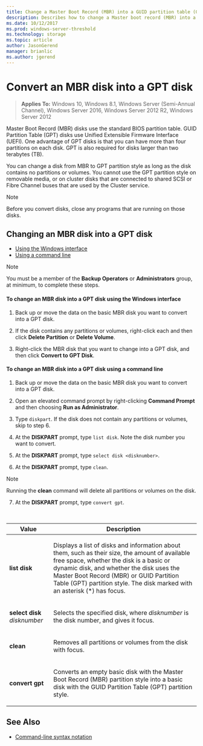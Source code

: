 ```yaml
---
title: Change a Master Boot Record (MBR) into a GUID partition table (GPT) disk
description: Describes how to change a Master boot record (MBR) into a GUID partition table (GPT) disk
ms.date: 10/12/2017
ms.prod: windows-server-threshold 
ms.technology: storage 
ms.topic: article 
author: JasonGerend 
manager: brianlic 
ms.author: jgerend 
---
```


# Convert an MBR disk into a GPT disk

> **Applies To:** Windows 10, Windows 8.1, Windows Server (Semi-Annual Channel), Windows Server 2016, Windows Server 2012 R2, Windows Server 2012

Master Boot Record (MBR) disks use the standard BIOS partition table. GUID Partition Table (GPT) disks use Unified Extensible Firmware Interface (UEFI). One advantage of GPT disks is that you can have more than four partitions on each disk. GPT is also required for disks larger than two terabytes (TB).

You can change a disk from MBR to GPT partition style as long as the disk contains no partitions or volumes.
You cannot use the GPT partition style on removable media, or on cluster disks that are connected to shared SCSI or Fibre Channel buses that are used by the Cluster service.

> [!NOTE]
> Before you convert disks, close any programs that are running on those disks.

## Changing an MBR disk into a GPT disk

-   [Using the Windows interface](#BKMK_WINUI)
-   [Using a command line](#BKMK_CMD)

> [!NOTE]
> You must be a member of the **Backup Operators** or **Administrators** group, at minimum, to complete these steps.

<a id="BKMK_WINUI"></a>
#### To change an MBR disk into a GPT disk using the Windows interface

1.  Back up or move the data on the basic MBR disk you want to convert into a GPT disk.

2.  If the disk contains any partitions or volumes, right-click each and then click **Delete Partition** or **Delete Volume**.

3.  Right-click the MBR disk that you want to change into a GPT disk, and then click **Convert to GPT Disk**.

<a id="BKMK_CMD"></a>
#### To change an MBR disk into a GPT disk using a command line

1.  Back up or move the data on the basic MBR disk you want to convert into a GPT disk.

2.  Open an elevated command prompt by right-clicking **Command Prompt**  and then choosing **Run as Administrator**.

3. Type `diskpart`. If the disk does not contain any partitions or volumes, skip to step 6.

4.  At the **DISKPART** prompt, type `list disk`. Note the disk number you want to convert.

5.  At the **DISKPART** prompt, type `select disk <disknumber>`.

6.  At the **DISKPART** prompt, type `clean`.

> [!NOTE]
> Running the **clean** command will delete all partitions or volumes on the disk.

7.  At the **DISKPART** prompt, type `convert gpt`.

<br />

| Value  | Description  |
| ----- | ----|
| <p>**list disk**</p> | <p>Displays a list of disks and information about them, such as their size, the amount of available free space, whether the disk is a basic or dynamic disk, and whether the disk uses the Master Boot Record (MBR) or GUID Partition Table (GPT) partition style. The disk marked with an asterisk (*) has focus.</p> |
| <p>**select disk** <em>disknumber</em></p> | <p>Selects the specified disk, where <em>disknumber</em> is the disk number, and gives it focus.</p> |
| <p>**clean**</p> | <p>Removes all partitions or volumes from the disk with focus.</p>  |
| <p>**convert gpt**</p>| <p>Converts an empty basic disk with the Master Boot Record (MBR) partition style into a basic disk with the GUID Partition Table (GPT) partition style.</p> |

## See Also

-   [Command-line syntax notation](https://technet.microsoft.com/library/cc742449(v=ws.11).aspx)


